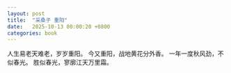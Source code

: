 ```yaml
---
layout: post
title:  "采桑子 重阳"
date:   2025-10-13 00:00:20 +0800
categories: book
---
```

人生易老天难老，岁岁重阳。
今又重阳，战地黄花分外香。
一年一度秋风劲，不似春光。
胜似春光，寥廓江天万里霜。


 







